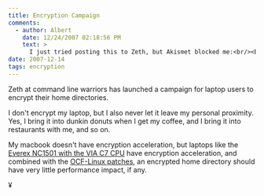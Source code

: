 ```yaml
---
title: Encryption Campaign
comments:
  - author: Albert
    date: 12/24/2007 02:18:56 PM
    text: >
      I just tried posting this to Zeth, but Akismet blocked me:<br/><br/>I bring my laptop to work, even though I use a desktop there. :-) I do plan on encrypting my home though, but I might be running out of time to do so by tomorrow!
date: 2007-12-14
tags: encryption
---
```

Zeth at command line warriors has launched a campaign for laptop users to encrypt their home directories.

I don't encrypt my laptop, but I also never let it leave my personal proximity. Yes, I bring it into dunkin donuts when I get my coffee, and I bring it into restaurants with me, and so on.

My macbook doesn't have encryption acceleration, but laptops like the <a href="http://www.my-tech-deals.com/blog/2007/09/everex-nc1501-back-in-stock-at-walmart-for-43800.html">Everex NC1501 with the VIA C7 CPU</a> have encryption acceleration, and combined with the <a href="http://www.docunext.com/wiki/Via_Padlock_OCF-Linux_Integration">OCF-Linux patches</a>, an encrypted home directory should have very little performance impact, if any.

¥

